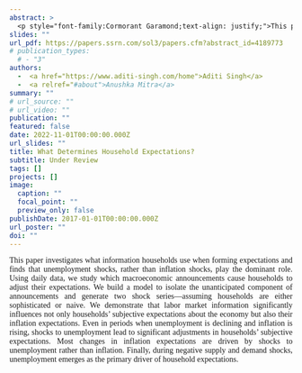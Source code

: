 ```yaml
---
abstract: >
  <p style="font-family:Cormorant Garamond;text-align: justify;">This paper investigates what information households use when forming expectations and finds that unemployment shocks, rather than inflation shocks, play the dominant role. Using daily data, we study which macroeconomic announcements cause households to adjust their expectations. We build a model to isolate the unanticipated component of announcements and generate two shock series—assuming households are either sophisticated or naive. We demonstrate that labor market information significantly influences not only households’ subjective expectations about the economy but also their inflation expectations. Even in periods when unemployment is declining and inflation is rising, shocks to unemployment lead to significant adjustments in households’ subjective expectations. Most changes in inflation expectations are driven by shocks to unemployment rather than inflation. Finally, during negative supply and demand shocks, unemployment emerges as the primary driver of household expectations.</p>
slides: ""
url_pdf: https://papers.ssrn.com/sol3/papers.cfm?abstract_id=4189773
# publication_types:
  # - "3"
authors:
  -  <a href="https://www.aditi-singh.com/home">Aditi Singh</a>
  -  <a relref="#about">Anushka Mitra</a>
summary: ""
# url_source: ""
# url_video: ""
publication: ""
featured: false
date: 2022-11-01T00:00:00.000Z
url_slides: ""
title: What Determines Household Expectations?
subtitle: Under Review
tags: []
projects: []
image:
  caption: ""
  focal_point: ""
  preview_only: false
publishDate: 2017-01-01T00:00:00.000Z
url_poster: ""
doi: ""
---
```

 <p style="font-family:Cormorant Garamond;text-align: justify;">This paper investigates what information households use when forming expectations and finds that unemployment shocks, rather than inflation shocks, play the dominant role. Using daily data, we study which macroeconomic announcements cause households to adjust their expectations. We build a model to isolate the unanticipated component of announcements and generate two shock series—assuming households are either sophisticated or naive. We demonstrate that labor market information significantly influences not only households’ subjective expectations about the economy but also their inflation expectations. Even in periods when unemployment is declining and inflation is rising, shocks to unemployment lead to significant adjustments in households’ subjective expectations. Most changes in inflation expectations are driven by shocks to unemployment rather than inflation. Finally, during negative supply and demand shocks, unemployment emerges as the primary driver of household expectations.</p>
